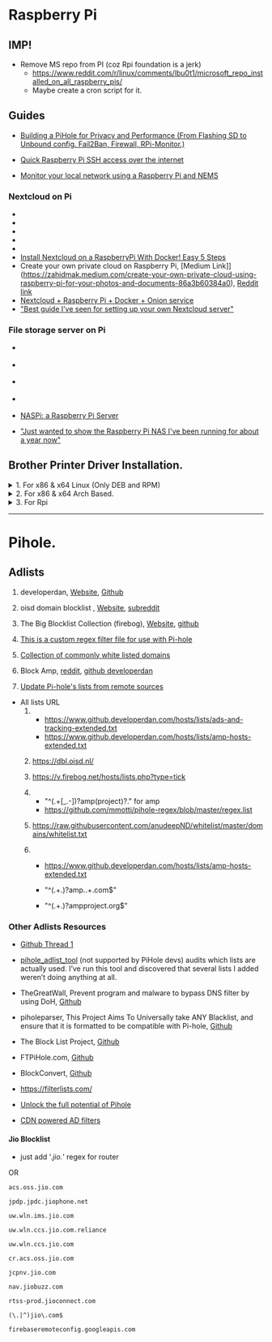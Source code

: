 

# Raspberry Pi

## IMP!
- Remove MS repo from PI (coz Rpi foundation is a jerk)
	- https://www.reddit.com/r/linux/comments/lbu0t1/microsoft_repo_installed_on_all_raspberry_pis/
	- Maybe create a cron script for it.

## Guides

- [Building a PiHole for Privacy and Performance (From Flashing SD to Unbound config. Fail2Ban, Firewall, RPi-Monitor.)](https://thesmashy.medium.com/building-a-pihole-for-privacy-and-performance-f762dbcb66e5)

- [Quick Raspberry Pi SSH access over the internet
](https://www.reddit.com/r/raspberry_pi/comments/kwh481/quick_raspberry_pi_ssh_access_over_the_internet/)

- [Monitor your local network using a Raspberry Pi and NEMS](https://howchoo.com/pi/raspberry-pi-network-monitor-setup)

### Nextcloud on Pi
- []()
- []()
- []()
- []()
- []()
- [Install Nextcloud on a RaspberryPi With Docker! Easy 5 Steps](https://www.youtube.com/watch?v=RkJuAGCKsUQ)
- Create your own private cloud on Raspberry Pi, [Medium Link]](https://zahidmak.medium.com/create-your-own-private-cloud-using-raspberry-pi-for-your-photos-and-documents-86a3b60384a0), [Reddit link](https://www.reddit.com/r/raspberry_pi/comments/k6n25f/wrote_this_step_by_step_guide_to_create_your_own/)
- [Nextcloud + Raspberry Pi + Docker + Onion service](https://itnext.io/nextcloud-docker-raspberry-pi-onion-service-84d4af13f7e6)
- ["Best guide I’ve seen for setting up your own Nextcloud server"](https://kevq.uk/how-to-setup-a-nextcloud-server-in-ubuntu)



### File storage server on Pi
- []()
- []()
- []()
- []()

- [NASPi: a Raspberry Pi Server](https://www.reddit.com/r/raspberry_pi/comments/i9o0qw/naspi_a_raspberry_pi_server/)
- ["Just wanted to show the Raspberry Pi NAS I've been running for about a year now"](https://www.reddit.com/r/raspberry_pi/comments/htjrir/just_wanted_to_show_the_raspberry_pi_nas_ive_been/)



## Brother Printer Driver Installation.

<details><summary>1. For x86 & x64 Linux (Only DEB and RPM)</summary>
<p>

- Download drivers from [here](https://support.brother.com/g/b/downloadtop.aspx?c=in&lang=en&prod=hll2361dn_as) or [DDL (not recommended)](https://support.brother.com/g/b/downloadhowto.aspx?c=in&lang=en&prod=hll2361dn_as&os=128&dlid=dlf006893_000&flang=4&type3=625)

- Download either "Driver Install Tool" or ("LPR printer driver" and "CUPSwrapper printer driver") and follow the install instructions given on the page.


</p>
</details>


<details><summary>2. For x86 & x64 Arch Based.</summary>
<p>

- [See this forum](https://forum.manjaro.org/t/brother-l2550-dw-printer-driver-in-deb-or-rpm-but-what-for-arch/29481/3) and as always [THE GREAT ARCH WIKI](https://wiki.archlinux.org/index.php/CUPS/Printer-specific_problems)
	- Install AUR package for [Hl-L2360D](https://aur.archlinux.org/packages/brother-hll2360d/) & [Brlaser](https://aur.archlinux.org/packages/brlaser/)

		1. ```sudo pamac install brother-hll2360d```

		2. ```sudo pamac install brlaser```

		- After building and installing the AUR packages. You should also installed below from pacman,

	    3. ```sudo pacman -S manjaro-printer```

	    4. ```sudo pacman -S system-config-printer```

		```$ system-config-printer``` opens a dialog. Select network printer, and my printer appears. Using the ‘settings’ dialog enter into the Device URI field [socket://10.0.0.49] or whatever the IP address is of the printer. Good idea to make that static through the router. (steps written by some user on Manjaro forum)

</p>
</details>

<details><summary>3. For Rpi</summary>
<p>

- [[TUTORIAL] Install Brother old drivers in Raspberry PI with QUEMU (pretty easy)](https://www.reddit.com/r/linux/comments/lfaox9/tutorial_install_brother_old_drivers_in_raspberry/)
	```
	Hi, just managed to print from my Android device in my old DCP-197C and I want to share it with you

	I don't know if I miss something, because I tried it so many times, but I want to write somewhere what I did today, when it finally worked:

	INSTALL ALL THE NECESARY STUFF

	apt-get install qemu binfmt-support qemu-user-static cups a2ps

	ADD ARCHITECTURE

	dpkg --add-architecture i386

	DOWNLOAD LIBC6 FOR i386 (I found it here)

	wget old.kali.org/kali-security/pool/main/e/eglibc/libc6_2.13-38+deb7u8_i386.deb

	IF YOU TRY TO INSTALL THIS, YOU WILL MESS AROUND WITH APT, SO WE WILL EXTRACT THE DEB AND COPY THESE FILES MANUALLY

	    dpkg -x libc6_2.13-38+deb7u8_i386.deb data

	    sudo cp -r data/lib/* /lib

	    sudo cp -r data/usr/* /usr

	    sudo cp -r data/etc/* /etc

	RUN THIS AND ADD IT TO BASHRC TO RUN IN EVERY REBOOT

	EXTRA_OPTS="-L /lib/i386-linux-gnu"

	DOWNLOAD AND INSTALL YOUR DRIVERS - FOR ME:

	    wget https://download.brother.com/welcome/dlf005405/dcp197ccupswrapper-1.1.3-1.i386.deb

	    wget https://download.brother.com/welcome/dlf005403/dcp197clpr-1.1.3-1.i386.deb

	    sudo dpkg -i dcp197ccupswrapper-1.1.3-1.i386.deb

	    sudo dpkg -i dcp197clpr-1.1.3-1.i386.deb
	```

- [Other Guide for Setup a Print Server](https://medium.com/@anirudhgupta281998/setup-a-print-server-using-raspberry-pi-cups-part-2-2d6d48ccdc32) or [Another Guide](https://www.tomshardware.com/how-to/raspberry-pi-print-server) or [Rpi official Guide](https://www.raspberrypi.org/blog/printing-at-home-from-your-raspberry-pi/) or just Search it on internet.

	- Introduction to CUPS
	CUPS (Common Unix Printing System) is a printing system for UNIX like operating systems based computers. It gives computers on which it is running the ability to act as a print server. A computer running CUPS is able to accept jobs from multiple devices, process them and pass it on to the appropriate printer to print. For this tutorial, we will setup CUPS on a Raspberry Pi 3 Model B+. You can use any other Raspberry Pi model.


- (Does not work for HL-L2360D)
	- [Guide for drivers](https://medium.com/@alexanderbelov/how-to-use-your-brother-printer-with-cups-on-raspberry-pi-5b712cc2b4e6)
		- [Another source for above guide](https://web.archive.org/web/20200725181408/https://forum.manjaro.org/t/how-to-set-up-a-remote-printer-which-is-attached-to-a-raspberry-pi-or-any-other-arm-computer/57056)

</p>
</details>

---

# Pihole.


## Adlists


1.	developerdan, [Website](https://www.github.developerdan.com/hosts/), [Github](https://github.com/lightswitch05/hosts)
2.	oisd domain blocklist , [Website](https://oisd.nl/), [subreddit](https://www.reddit.com/r/oisd_blocklist/)
3.	The Big Blocklist Collection (firebog), [Website](https://firebog.net/), [github](https://github.com/WaLLy3K/wally3k.github.io)

4.	[This is a custom regex filter file for use with Pi-hole](https://github.com/mmotti/pihole-regex)
5.	[Collection of commonly white listed domains](https://github.com/anudeepND/whitelist)

6.	Block Amp, [reddit](https://www.reddit.com/r/pihole/comments/b3fj60/regex_megathread/ej234j1/), [github developerdan](https://www.github.developerdan.com/hosts/lists/amp-hosts-extended.txt)

7.	[Update Pi-hole's lists from remote sources](https://github.com/jacklul/pihole-updatelists)


- All lists URL
	1.	-  https://www.github.developerdan.com/hosts/lists/ads-and-tracking-extended.txt
		- https://www.github.developerdan.com/hosts/lists/amp-hosts-extended.txt

	2. https://dbl.oisd.nl/

	3. https://v.firebog.net/hosts/lists.php?type=tick

	4.	- "^(.+[_.-])?amp(project)?\."  for amp
		- https://github.com/mmotti/pihole-regex/blob/master/regex.list

	5. 	https://raw.githubusercontent.com/anudeepND/whitelist/master/domains/whitelist.txt

	6. 	- https://www.github.developerdan.com/hosts/lists/amp-hosts-extended.txt
		- "^(.+\.)?amp\..+\.com$"

    	- "^(.+\.)?ampproject\.org$"



### Other Adlists Resources

- [Github Thread 1](https://www.reddit.com/r/pihole/comments/dz6fi9/best_block_list/)


- [pihole_adlist_tool](https://github.com/yubiuser/pihole_adlist_tool) (not supported by PiHole devs) audits which lists are actually used. I’ve run this tool and discovered that several lists I added weren’t doing anything at all.
- TheGreatWall, Prevent program and malware to bypass DNS filter by using DoH, [Github](https://github.com/Sekhan/TheGreatWall)
- piholeparser, This Project Aims To Universally take ANY Blacklist, and ensure that it is formatted to be compatible with Pi-hole, [Github](https://github.com/deathbybandaid/piholeparser)


- The Block List Project, [Github](https://github.com/blocklistproject/Lists)
- FTPiHole.com, [Github](https://github.com/ftpmorph/ftpihole)
- BlockConvert, [Github](https://github.com/mkb2091/blockconvert)
- https://filterlists.com/


- [Unlock the full potential of Pihole](https://obutterbach.medium.com/unlock-the-full-potential-of-pihole-e795342e0e36)
- [CDN powered AD filters](https://github.com/bmyjacks/adlists)

#### Jio Blocklist


- just add '.*jio.*' regex for router

OR

```
acs.oss.jio.com

jpdp.jpdc.jiophone.net

uw.wln.ims.jio.com

uw.wln.ccs.jio.com.reliance

uw.wln.ccs.jio.com

cr.acs.oss.jio.com

jcpnv.jio.com

nav.jiobuzz.com

rtss-prod.jioconnect.com

(\.|^)jio\.com$

firebaseremoteconfig.googleapis.com

```
